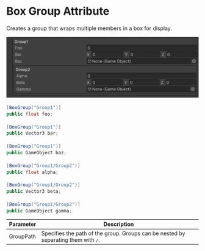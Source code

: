 # Box Group Attribute

Creates a group that wraps multiple members in a box for display.

![img](../../../images/img-attribute-box-group.png)

```cs 
[BoxGroup("Group1")]
public float foo;

[BoxGroup("Group1")]
public Vector3 bar;

[BoxGroup("Group1")]
public GameObject baz;

[BoxGroup("Group1/Group2")]
public float alpha;

[BoxGroup("Group1/Group2")]
public Vector3 beta;

[BoxGroup("Group1/Group2")]
public GameObject gamma;
```

| Parameter | Description |
| - | - |
| GroupPath | Specifies the path of the group. Groups can be nested by separating them with `/`. |